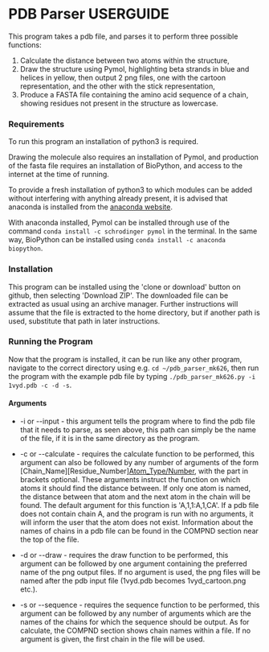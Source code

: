 # PDB Parser USERGUIDE

This program takes a pdb file, and parses it to perform three possible functions:
1) Calculate the distance between two atoms within the structure,
2) Draw the structure using Pymol, highlighting beta strands in blue and helices in yellow, then output 2 png files, one with the cartoon representation, and the other with the stick representation,
3) Produce a FASTA file containing the amino acid sequence of a chain, showing residues not present in the structure as lowercase.

### Requirements

To run this program an installation of python3 is required.

Drawing the molecule also requires an installation of Pymol, and production of the fasta file requires an installation of BioPython, and access to the internet at the time of running.

To provide a fresh installation of python3 to which modules can be added without interfering with anything already present, it is advised that anaconda is installed from the [anaconda website](https://anaconda.com/download).

With anaconda installed, Pymol can be installed through use of the command `conda install -c schrodinger pymol` in the terminal.  In the same way, BioPython can be installed  using `conda install -c anaconda biopython`.

### Installation

This program can be installed using the 'clone or download' button on github, then selecting 'Download ZIP'.  The downloaded file can be extracted as usual using an archive manager.  Further instructions will assume that the file is extracted to the home directory, but if another path is used, substitute that path in later instructions.

### Running the Program

Now that the program is installed, it can be run like any other program, navigate to the correct directory using e.g. `cd ~/pdb_parser_mk626`, then run the program with the example pdb file by typing `./pdb_parser_mk626.py -i 1vyd.pdb -c -d -s`.

#### Arguments

* -i or --input - this argument tells the program where to find the pdb file that it needs to parse, as seen above, this path can simply be the name of the file, if it is in the same directory as the program.

* -c or --calculate - requires the calculate function to be performed, this argument can also be followed by any number of arguments of the form [Chain_Name][Residue_Number][Atom_Type/Number](:[Chain_Name][Residue_Number][Atom_Type/Number]), with the part in brackets optional.  These arguments instruct the function on which atoms it should find the distance between.  If only one atom is named, the distance between that atom and the next atom in the chain will be found.  The default argument for this function is 'A,1,1:A,1,CA'.  If a pdb file does not contain chain A, and the program is run with no arguments, it will inform the user that the atom does not exist.  Information about the names of chains in a pdb file can be found in the COMPND section near the top of the file.

* -d or --draw - requires the draw function to be performed, this argument can be followed by one argument containing the preferred name of the png output files.  If no argument is used, the png files will be named after the pdb input file (1vyd.pdb becomes 1vyd_cartoon.png etc.).

* -s or --sequence - requires the sequence function to be performed, this argument can be followed by any number of arguments which are the names of the chains for which the sequence should be output.  As for calculate, the COMPND section shows chain names within a file.  If no argument is given, the first chain in the file will be used.

